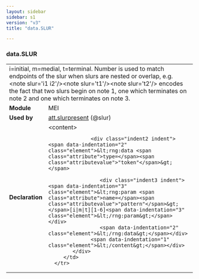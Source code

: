 ```yaml
---
layout: sidebar
sidebar: s1
version: "v3"
title: "data.SLUR"

---
```


<div class="macroSpec">
   <h3 id="data.SLUR">data.SLUR</h3>
   <table class="wovenodd">
      <tr>
         <td colspan="2" class="wovenodd-col2">i=initial, m=medial, t=terminal. Number is used to match endpoints of the slur when
            slurs are nested or overlap, e.g. &lt;note slur='i1 i2'/&gt;&lt;note slur='t1'/&gt;&lt;note
            slur='t2'/&gt; encodes the fact that two slurs begin on note 1, one which terminates
            on note
            2 and one which terminates on note 3.
         </td>
      </tr>
      <tr>
         <td class="wovenodd-col1"><strong>Module</strong></td>
         <td class="wovenodd-col2">MEI</td>
      </tr>
      <tr>
         <td class="wovenodd-col1"><strong>Used by</strong></td>
         <td class="wovenodd-col2">
            <div class="parent"><a class="link_odd_classSpec" href="{{ site.baseurl }}/{{ page.version }}/attribute-classes/att.slurpresent.html">att.slurpresent</a> (@slur)
            </div>
         </td>
      </tr>
      <tr>
         <td class="wovenodd-col1"><strong>Declaration</strong></td>
         <td class="wovenodd-col2">
            <div xml:space="preserve" class="pre">
               <div class="indent1 indent"><span data-indentation="1" class="element">&lt;content&gt;</span>
                  
                  <div class="indent2 indent"><span data-indentation="2" class="element">&lt;rng:data <span class="attribute">type=</span><span class="attributevalue">"token"</span>&gt;</span>
                     
                     <div class="indent3 indent"><span data-indentation="3" class="element">&lt;rng:param <span class="attribute">name=</span><span class="attributevalue">"pattern"</span>&gt;</span>[i|m|t][1-6]<span data-indentation="3" class="element">&lt;/rng:param&gt;</span></div>
                     <span data-indentation="2" class="element">&lt;/rng:data&gt;</span></div>
                  <span data-indentation="1" class="element">&lt;/content&gt;</span></div>
            </div>
         </td>
      </tr>
   </table>
</div>